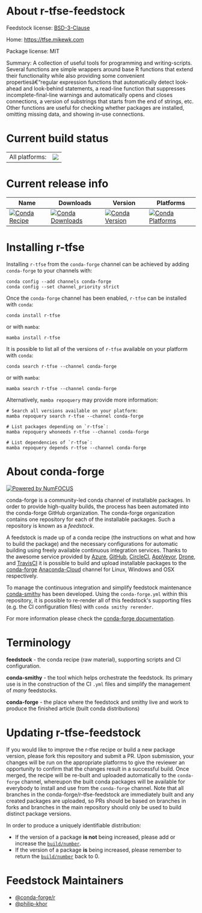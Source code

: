 About r-tfse-feedstock
======================

Feedstock license: [BSD-3-Clause](https://github.com/conda-forge/r-tfse-feedstock/blob/main/LICENSE.txt)

Home: https://tfse.mikewk.com

Package license: MIT

Summary: A collection of useful tools for programming and writing-scripts.  Several functions are simple wrappers around base R functions that extend  their functionality while also providing some convenient propertiesâ€“regular expression functions that automatically detect look-ahead and look-behind  statements, a read-line function that suppresses incomplete-final-line  warnings and automatically opens and closes connections, a version of  substrings that starts from the end of strings, etc. Other functions are  useful for checking whether packages are installed, omitting  missing data, and showing in-use connections.

Current build status
====================


<table><tr><td>All platforms:</td>
    <td>
      <a href="https://dev.azure.com/conda-forge/feedstock-builds/_build/latest?definitionId=8002&branchName=main">
        <img src="https://dev.azure.com/conda-forge/feedstock-builds/_apis/build/status/r-tfse-feedstock?branchName=main">
      </a>
    </td>
  </tr>
</table>

Current release info
====================

| Name | Downloads | Version | Platforms |
| --- | --- | --- | --- |
| [![Conda Recipe](https://img.shields.io/badge/recipe-r--tfse-green.svg)](https://anaconda.org/conda-forge/r-tfse) | [![Conda Downloads](https://img.shields.io/conda/dn/conda-forge/r-tfse.svg)](https://anaconda.org/conda-forge/r-tfse) | [![Conda Version](https://img.shields.io/conda/vn/conda-forge/r-tfse.svg)](https://anaconda.org/conda-forge/r-tfse) | [![Conda Platforms](https://img.shields.io/conda/pn/conda-forge/r-tfse.svg)](https://anaconda.org/conda-forge/r-tfse) |

Installing r-tfse
=================

Installing `r-tfse` from the `conda-forge` channel can be achieved by adding `conda-forge` to your channels with:

```
conda config --add channels conda-forge
conda config --set channel_priority strict
```

Once the `conda-forge` channel has been enabled, `r-tfse` can be installed with `conda`:

```
conda install r-tfse
```

or with `mamba`:

```
mamba install r-tfse
```

It is possible to list all of the versions of `r-tfse` available on your platform with `conda`:

```
conda search r-tfse --channel conda-forge
```

or with `mamba`:

```
mamba search r-tfse --channel conda-forge
```

Alternatively, `mamba repoquery` may provide more information:

```
# Search all versions available on your platform:
mamba repoquery search r-tfse --channel conda-forge

# List packages depending on `r-tfse`:
mamba repoquery whoneeds r-tfse --channel conda-forge

# List dependencies of `r-tfse`:
mamba repoquery depends r-tfse --channel conda-forge
```


About conda-forge
=================

[![Powered by
NumFOCUS](https://img.shields.io/badge/powered%20by-NumFOCUS-orange.svg?style=flat&colorA=E1523D&colorB=007D8A)](https://numfocus.org)

conda-forge is a community-led conda channel of installable packages.
In order to provide high-quality builds, the process has been automated into the
conda-forge GitHub organization. The conda-forge organization contains one repository
for each of the installable packages. Such a repository is known as a *feedstock*.

A feedstock is made up of a conda recipe (the instructions on what and how to build
the package) and the necessary configurations for automatic building using freely
available continuous integration services. Thanks to the awesome service provided by
[Azure](https://azure.microsoft.com/en-us/services/devops/), [GitHub](https://github.com/),
[CircleCI](https://circleci.com/), [AppVeyor](https://www.appveyor.com/),
[Drone](https://cloud.drone.io/welcome), and [TravisCI](https://travis-ci.com/)
it is possible to build and upload installable packages to the
[conda-forge](https://anaconda.org/conda-forge) [Anaconda-Cloud](https://anaconda.org/)
channel for Linux, Windows and OSX respectively.

To manage the continuous integration and simplify feedstock maintenance
[conda-smithy](https://github.com/conda-forge/conda-smithy) has been developed.
Using the ``conda-forge.yml`` within this repository, it is possible to re-render all of
this feedstock's supporting files (e.g. the CI configuration files) with ``conda smithy rerender``.

For more information please check the [conda-forge documentation](https://conda-forge.org/docs/).

Terminology
===========

**feedstock** - the conda recipe (raw material), supporting scripts and CI configuration.

**conda-smithy** - the tool which helps orchestrate the feedstock.
                   Its primary use is in the construction of the CI ``.yml`` files
                   and simplify the management of *many* feedstocks.

**conda-forge** - the place where the feedstock and smithy live and work to
                  produce the finished article (built conda distributions)


Updating r-tfse-feedstock
=========================

If you would like to improve the r-tfse recipe or build a new
package version, please fork this repository and submit a PR. Upon submission,
your changes will be run on the appropriate platforms to give the reviewer an
opportunity to confirm that the changes result in a successful build. Once
merged, the recipe will be re-built and uploaded automatically to the
`conda-forge` channel, whereupon the built conda packages will be available for
everybody to install and use from the `conda-forge` channel.
Note that all branches in the conda-forge/r-tfse-feedstock are
immediately built and any created packages are uploaded, so PRs should be based
on branches in forks and branches in the main repository should only be used to
build distinct package versions.

In order to produce a uniquely identifiable distribution:
 * If the version of a package **is not** being increased, please add or increase
   the [``build/number``](https://docs.conda.io/projects/conda-build/en/latest/resources/define-metadata.html#build-number-and-string).
 * If the version of a package **is** being increased, please remember to return
   the [``build/number``](https://docs.conda.io/projects/conda-build/en/latest/resources/define-metadata.html#build-number-and-string)
   back to 0.

Feedstock Maintainers
=====================

* [@conda-forge/r](https://github.com/conda-forge/r/)
* [@philip-khor](https://github.com/philip-khor/)

